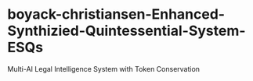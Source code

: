 # boyack-christiansen-Enhanced-Synthizied-Quintessential-System-ESQs
Multi-AI Legal Intelligence System with Token Conservation
